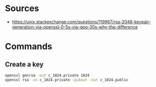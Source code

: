 # Sources
* https://unix.stackexchange.com/questions/119967/rsa-2048-keypair-generation-via-openssl-0-5s-via-gpg-30s-why-the-difference

# Commands
## Create a key
```bash
openssl genrsa -out c_1024.private 1024
openssl rsa -in c_1024.private -pubout -out c_1024.public
```